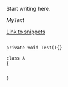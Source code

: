 [//]: # (title: DeleteMe3_md)

Start writing here.

*MyText*

[Link to snippets](Code_Snippets.xml)

<chapter title = "MyChapter">
<code lang="c#" style="block">
private void Test(){}
</code>
<code lang="c#" style="block">
class A
{

}

</code>
</chapter>
